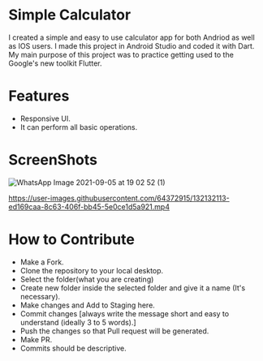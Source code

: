 # Simple Calculator

I created a simple and easy to use calculator app for both Andriod as well as IOS users. I made this project in Android Studio and coded it with Dart. My main purpose of this project was to practice getting used to the Google's new toolkit Flutter.

# Features
* Responsive UI.
* It can perform all basic operations.

# ScreenShots
![WhatsApp Image 2021-09-05 at 19 02 52 (1)](https://user-images.githubusercontent.com/64372915/132132099-5fe840b3-22a7-4cd3-8b86-4842b0051cac.jpeg)

https://user-images.githubusercontent.com/64372915/132132113-ed169caa-8c63-406f-bb45-5e0ce1d5a921.mp4

# How to Contribute
* Make a Fork.
* Clone the repository to your local desktop.
* Select the folder(what you are creating)
* Create new folder inside the selected folder and give it a name (It's necessary).
* Make changes and Add to Staging here.
* Commit changes [always write the message short and easy to understand (ideally 3 to 5 words).]
* Push the changes so that Pull request will be generated.
* Make PR.
* Commits should be descriptive.


   
 
